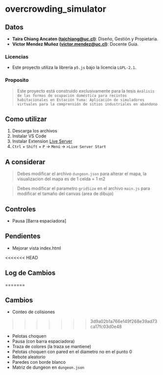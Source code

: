# overcrowding_simulator

## Datos

* **Taira Chiang Ancaten (taichiang@uc.cl)**: Diseño, Gestión y Propietaria.
* **Víctor Mendez Muñoz (victor.mendez@uc.cl)**: Docente Guia.

### Licencias

* Este proyecto utiliza la librería `p5.js` bajo la licencia `LGPL-2.1`.

### Proposito

> Este proyecto está construido exclusivamente para la tesis `Análisis de las formas de ocupación doméstica para recintos habitacionales en Estación Yuma: Aplicación de simuladores virtuales para la comprensión de sitios industriales en abandono` 

## Como utilizar
1. Descarga los archivos
2. Instalar VS Code
3. Instalar Extension [Live Server](https://marketplace.visualstudio.com/items?itemName=ritwickdey.LiveServer)
4. `Ctrl` + `Shift` + `P` -> `Menú` -> `>Live Server Start`

## A considerar
> Debes modificar el archivo `dungeon.json` para alterar el mapa, la visualizacion del mapa es de 1 celda = 1 m2

> Debes modificar el parametro `gridSize` en el archivo `main.js` para modificar el tamaño del canvas (area de dibujo)

## Controles
- Pausa [Barra espaciadora]

## Pendientes
- Mejorar vista index.html

<<<<<<< HEAD
## Log de Cambios
=======
## Cambios
- Conteo de colisiones
>>>>>>> 3d9a02b1a766e149f268e39ad73ca17fc03d0e48
- Pelotas choquen
- Pausa (con barra espaciadora)
- Traza de colores (la traza se mantiene)
- Pelotas choquen con pared en el diametro no en el punto 0
- Rebote aleatorio
- Paredes con borde blanco
- Matriz de dungeon en `dungeon.json`
